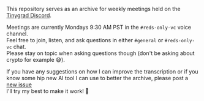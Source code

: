 This repository serves as an archive for weekly meetings held on the [Tinygrad Discord](https://discord.gg/ZjZadyC7PK).  

Meetings are currently Mondays 9:30 AM PST in the `#reds-only-vc` voice channel.  
Feel free to join, listen, and ask questions in either `#general` or `#reds-only-vc` chat.  
Please stay on topic when asking questions though (don't be asking about crypto for example 😅). 

If you have any suggestions on how I can improve the transcription or if you know some hip new AI tool I can use to better the archive, please post a [new issue](https://github.com/geohotstan/tinycorp-meetings/issues/new)  
I'll try my best to make it work! 🤗
